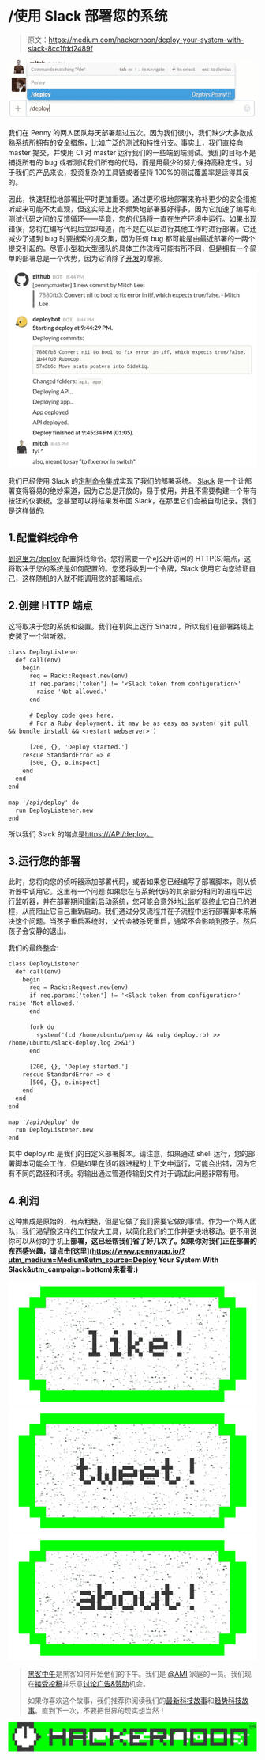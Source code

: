 # /使用 Slack 部署您的系统

> 原文：<https://medium.com/hackernoon/deploy-your-system-with-slack-8cc1fdd2489f>

![](img/746dcfe31599c1186176fa1f5fe85a4d.png)

我们在 Penny 的两人团队每天部署超过五次。因为我们很小，我们缺少大多数成熟系统所拥有的安全措施，比如广泛的测试和特性分支。事实上，我们直接向 master 提交，并使用 CI 对 master 运行我们的一些端到端测试。我们的目标不是捕捉所有的 bug 或者测试我们所有的代码，而是用最少的努力保持高稳定性。对于我们的产品来说，投资复杂的工具链或者坚持 100%的测试覆盖率是适得其反的。

因此，快速轻松地部署比平时更加重要。通过更积极地部署来弥补更少的安全措施听起来可能不太直观，但这实际上比不频繁地部署要好得多，因为它加速了编写和测试代码之间的反馈循环——毕竟，您的代码将一直在生产环境中运行。如果出现错误，您将在编写代码后立即知道，而不是在以后进行其他工作时进行部署。它还减少了遇到 bug 时要搜索的提交集，因为任何 bug 都可能是由最近部署的一两个提交引起的。尽管小型和大型团队的具体工作流程可能有所不同，但是拥有一个简单的部署总是一个优势，因为它消除了[开发](https://hackernoon.com/tagged/development)的摩擦。

![](img/af96955d87e58365f92be73c40f43e01.png)

我们已经使用 Slack 的[定制命令集成](https://api.slack.com/slash-commands)实现了我们的部署系统。 [Slack](https://hackernoon.com/tagged/slack) 是一个让部署变得容易的绝妙渠道，因为它总是开放的，易于使用，并且不需要构建一个带有按钮的仪表板。您甚至可以将结果发布回 Slack，在那里它们会被自动记录。我们是这样做的:

## 1.配置斜线命令

[到这里为/deploy](https://my.slack.com/services/new/slash-commands/) 配置斜线命令。您将需要一个可公开访问的 HTTP(S)端点，这将取决于您的系统是如何配置的。您还将收到一个令牌，Slack 使用它向您验证自己，这样随机的人就不能调用您的部署端点。

## 2.创建 HTTP 端点

这将取决于您的系统和设置。我们在机架上运行 Sinatra，所以我们在部署路线上安装了一个监听器。

```
class DeployListener  
  def call(env)
    begin
      req = Rack::Request.new(env)
      if req.params['token'] != '<Slack token from configuration>'
        raise 'Not allowed.'
      end

      # Deploy code goes here.
      # For a Ruby deployment, it may be as easy as system('git pull && bundle install && <restart webserver>')

      [200, {}, 'Deploy started.']
    rescue StandardError => e
      [500, {}, e.inspect]
    end
  end
end

map '/api/deploy' do  
  run DeployListener.new
end
```

所以我们 Slack 的端点是[https://<server>/API/deploy。](https://%3Cserver%3E/api/deploy.)

## 3.运行您的部署

此时，您将向您的侦听器添加部署代码，或者如果您已经编写了部署脚本，则从侦听器中调用它。这里有一个问题:如果您在与系统代码的其余部分相同的进程中运行监听器，并在部署期间重新启动系统，您可能会意外地让监听器终止它自己的进程，从而阻止它自己重新启动。我们通过分叉流程并在子流程中运行部署脚本来解决这个问题。当孩子重启系统时，父代会被杀死重启，通常不会影响到孩子。然后孩子会安静的退出。

我们的最终整合:

```
class DeployListener  
  def call(env)
    begin
      req = Rack::Request.new(env)
      if req.params['token'] != '<Slack token from configuration>'        raise 'Not allowed.'
      end

      fork do
        system('(cd /home/ubuntu/penny && ruby deploy.rb) >> /home/ubuntu/slack-deploy.log 2>&1')
      end

      [200, {}, 'Deploy started.']
    rescue StandardError => e
      [500, {}, e.inspect]
    end
  end
end

map '/api/deploy' do  
  run DeployListener.new
end
```

其中 deploy.rb 是我们的自定义部署脚本。请注意，如果通过 shell 运行，您的部署脚本可能会工作，但是如果在侦听器进程的上下文中运行，可能会出错，因为它有不同的路径和环境。将输出通过管道传输到文件对于调试此问题非常有用。

## 4.利润

这种集成是原始的，有点粗糙，但是它做了我们需要它做的事情。作为一个两人团队，我们渴望像这样的工作放大工具，以简化我们的工作并更快地移动。更不用说你可以从你的手机上**部署，这已经帮我们省了好几次了。如果你对我们正在部署的东西感兴趣，请点击[这里](https://www.pennyapp.io/?utm_medium=Medium&utm_source=Deploy Your System With Slack&utm_campaign=bottom)来看看:)**

[![](img/50ef4044ecd4e250b5d50f368b775d38.png)](http://bit.ly/HackernoonFB)[![](img/979d9a46439d5aebbdcdca574e21dc81.png)](https://goo.gl/k7XYbx)[![](img/2930ba6bd2c12218fdbbf7e02c8746ff.png)](https://goo.gl/4ofytp)

> [黑客中午](http://bit.ly/Hackernoon)是黑客如何开始他们的下午。我们是 [@AMI](http://bit.ly/atAMIatAMI) 家庭的一员。我们现在[接受投稿](http://bit.ly/hackernoonsubmission)并乐意[讨论广告&赞助](mailto:partners@amipublications.com)机会。
> 
> 如果你喜欢这个故事，我们推荐你阅读我们的[最新科技故事](http://bit.ly/hackernoonlatestt)和[趋势科技故事](https://hackernoon.com/trending)。直到下一次，不要把世界的现实想当然！

[![](img/be0ca55ba73a573dce11effb2ee80d56.png)](https://goo.gl/Ahtev1)